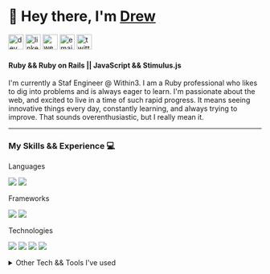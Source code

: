 # :wave: Hey there, I'm [Drew](https://drbragg.dev/)

[<img src='https://img.shields.io/badge/dev.to-%230A0A0A.svg?&style=for-the-badge&logo=dev.to&logoColor=white' alt='dev' height='30'>](https://dev.to/DRBragg)
[<img src='https://img.shields.io/badge/linkedin-%230077B5.svg?&style=for-the-badge&logo=linkedin&logoColor=white' alt='linkedin' height='30'>](https://www.linkedin.com/in/drbragg/)
[<img src='https://img.shields.io/badge/Website-%23FF4500.svg?&style=for-the-badge&logo=dtube&logoColor=white' alt='website' height='30'>](https://DRBragg.dev)
[<img src='https://img.shields.io/badge/email-%235522FA.svg?&style=for-the-badge&logo=hey&logoColor=white' alt='email' height='30'>](mailto:drbragg@hey.com)
[<img src='https://img.shields.io/badge/Twitter-%231da1f2.svg?&style=for-the-badge&logo=twitter&logoColor=white' alt='twitter' height='30'>](https://twitter.com/DRBragg)

#### Ruby && Ruby on Rails || JavaScript && Stimulus.js

I'm currently a Staf Engineer @ Within3. I am a Ruby professional who likes to dig into problems and is always eager to learn. I'm passionate about the web, and excited to live in a time of such rapid progress. It means seeing innovative things every day, constantly learning, and always trying to improve. That sounds overenthusiastic, but I really mean it.

---

### My Skills && Experience :computer:

<summary>Languages</summary>

![](https://img.shields.io/badge/Ruby-informational?style=flat&logo=ruby&logoColor=white&color=CC342D)
![](https://img.shields.io/badge/JavaScript-informational?style=flat&logo=javascript&logoColor=white&color=F7DF1E)

<summary>Frameworks</summary>

![](https://img.shields.io/badge/Ruby_on_Rails-informational?style=flat&logo=ruby-on-rails&logoColor=white&color=CC0000)
![](https://img.shields.io/badge/Stimulus-informational?style=flat&logo=basecamp&logoColor=white&color=d9c6a4)

<summary>Technologies</summary>

![](https://img.shields.io/badge/HTML5-informational?style=flat&logo=html5&logoColor=white&color=E34F26)
![](https://img.shields.io/badge/CSS3-informational?style=flat&logo=css3&logoColor=white&color=1572B6)
![](https://img.shields.io/badge/JSON-informational?style=flat&logo=json&logoColor=white&color=000000)
![](https://img.shields.io/badge/JWT-informational?style=flat&logo=json-web-tokens&logoColor=white&color=000000)

<details>
<summary>Other Tech && Tools I've used</summary>

![](https://img.shields.io/badge/Vue-informational?style=flat&logo=vue.js&logoColor=white&color=4FC08D)
![](https://img.shields.io/badge/PostgreSQL-informational?style=flat&logo=postgresql&logoColor=white&color=336791)
![](https://img.shields.io/badge/Node.js-informational?style=flat&logo=node.js&logoColor=white&color=339933)
![](https://img.shields.io/badge/React-informational?style=flat&logo=react&logoColor=white&color=61DAFB)
![](https://img.shields.io/badge/MySQL-informational?style=flat&logo=mysql&logoColor=white&color=4479A1)
![](https://img.shields.io/badge/MongoDB-informational?style=flat&logo=mongodb&logoColor=white&color=47A248)
![](https://img.shields.io/badge/Bootstrap-informational?style=flat&logo=bootstrap&logoColor=white&color=563D7C)
![](https://img.shields.io/badge/TailwindCSS-informational?style=flat&logo=tailwind-css&logoColor=white&color=38B2AC)
![](https://img.shields.io/badge/Travis_CI-informational?style=flat&logo=travis-ci&logoColor=white&color=3EAAAf)
![](https://img.shields.io/badge/Minitest-informational?style=flat&logo=google-search-console&logoColor=white&color=CC0000)
![](https://img.shields.io/badge/Jasmine-informational?style=flat&logo=jasmine&logoColor=white&color=8A4182)
![](https://img.shields.io/badge/Capybara-informational?style=flat&logo=google-search-console&logoColor=white&color=C791D7)
![](https://img.shields.io/badge/Selenium-informational?style=flat&logo=google-search-console&logoColor=white&color=00b400)
![](https://img.shields.io/badge/Linux-informational?style=flat&logo=linux&logoColor=white&color=FCC624)
![](https://img.shields.io/badge/Serverless-informational?style=flat&logo=serverless&logoColor=white&color=FD5750)
![](https://img.shields.io/badge/AWS-informational?style=flat&logo=amazon-aws&logoColor=white&color=232F3E)
![](https://img.shields.io/badge/Sentry-informational?style=flat&logo=sentry&logoColor=white&color=FB4226)
![](https://img.shields.io/badge/Material_Design-informational?style=flat&logo=material-design&logoColor=white&color=757575)
![](https://img.shields.io/badge/Vuetify-informational?style=flat&logo=vue.js&logoColor=white&color=1867C0)
![](https://img.shields.io/badge/Bulma-informational?style=flat&logo=bulma&logoColor=white&color=00D1B2)
![](https://img.shields.io/badge/RSpec-informational?style=flat&logo=google-search-console&logoColor=white&color=CC342D)
![](https://img.shields.io/badge/GitHub_Actions-informational?style=flat&logo=github-actions&logoColor=white&color=2088FF)
![](https://img.shields.io/badge/Digital_Ocean-informational?style=flat&logo=digitalocean&logoColor=white&color=0080FF)
![](https://img.shields.io/badge/Ubuntu-informational?style=flat&logo=ubuntu&logoColor=white&color=b43c12)
![](https://img.shields.io/badge/NGINX-informational?style=flat&logo=nginx&logoColor=white&color=269539)
![](https://img.shields.io/badge/Netlify-informational?style=flat&logo=netlify&logoColor=white&color=00C7B7)
  
</details>

